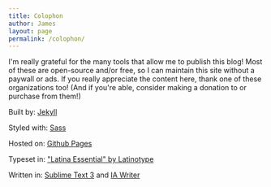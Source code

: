 ```yaml
---
title: Colophon
author: James
layout: page
permalink: /colophon/
---
```


I'm really grateful for the many tools that allow me to publish this blog! Most of these are open-source and/or free, so I can maintain this site without a paywall or ads. If you really appreciate the content here, thank one of these organizations too! (And if you're able, consider making a donation to or purchase from them!)

Built by: [Jekyll](https://jekyllrb.com/)

Styled with: [Sass](http://sass-lang.com/)

Hosted on: [Github Pages](https://help.github.com/articles/using-jekyll-as-a-static-site-generator-with-github-pages/)

Typeset in: ["Latina Essential" by Latinotype](http://www.latinotype.com/display-weights?font=160)

Written in: [Sublime Text 3](https://www.sublimetext.com/3) and [IA Writer](https://ia.net/writer/)